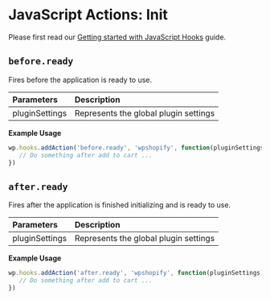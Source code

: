 # JavaScript Actions: Init

Please first read our [Getting started with JavaScript Hooks](guides/javascript-hooks.md) guide.

## `before.ready`

Fires before the application is ready to use.

| Parameters     | Description                           |
| :------------- | :------------------------------------ |
| pluginSettings | Represents the global plugin settings |

**Example Usage**

```js
wp.hooks.addAction('before.ready', 'wpshopify', function(pluginSettings) {
   // Do something after add to cart ...
})
```

## `after.ready`

Fires after the application is finished initializing and is ready to use.

| Parameters     | Description                           |
| :------------- | :------------------------------------ |
| pluginSettings | Represents the global plugin settings |

**Example Usage**

```js
wp.hooks.addAction('after.ready', 'wpshopify', function(pluginSettings) {
   // Do something after add to cart ...
})
```
